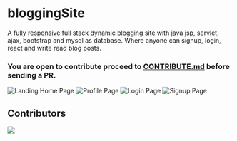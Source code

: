 # bloggingSite
A fully responsive full stack dynamic blogging site with java jsp, servlet, ajax, bootstrap and mysql as database.  Where anyone can signup, login, react and  write read blog posts.

### You are open to contribute proceed to [CONTRIBUTE.md](https://github.com/SatyaRajAwasth1/bloggingSite/blob/main/CONTRIBUTE.md) before sending a PR.

![Landing Home Page](https://user-images.githubusercontent.com/77236280/230829516-7acf451b-f736-4998-8e30-c7ab72b6bd04.png)
![Profile Page](https://user-images.githubusercontent.com/77236280/230829271-dae76463-05f2-4768-8365-756798db3af0.png)
![Login Page](https://user-images.githubusercontent.com/77236280/230829055-d8abb62d-af35-4b4a-bf82-a7fe5fd71ba3.png)
![Signup Page](https://user-images.githubusercontent.com/77236280/230829119-a3929aff-67e5-4bf2-b862-d1ef4a9c2894.png)

## Contributors
  
  <a href="https://github.com/SatyaRajAwasth1/bloggingSite/graphs/contributors">
  <img src="https://contrib.rocks/image?repo=SatyaRajAwasth1/bloggingSite"/>
  </a>

